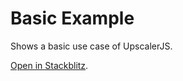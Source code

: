 # Basic Example

Shows a basic use case of UpscalerJS.

[Open in Stackblitz](https://stackblitz.com/github/thekevinscott/upscalerjs/tree/main/examples/basic).
